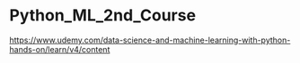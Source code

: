 # Python_ML_2nd_Course
https://www.udemy.com/data-science-and-machine-learning-with-python-hands-on/learn/v4/content
